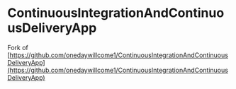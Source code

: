 # ContinuousIntegrationAndContinuousDeliveryApp
Fork of [https://github.com/onedaywillcome1/ContinuousIntegrationAndContinuousDeliveryApp](https://github.com/onedaywillcome1/ContinuousIntegrationAndContinuousDeliveryApp)